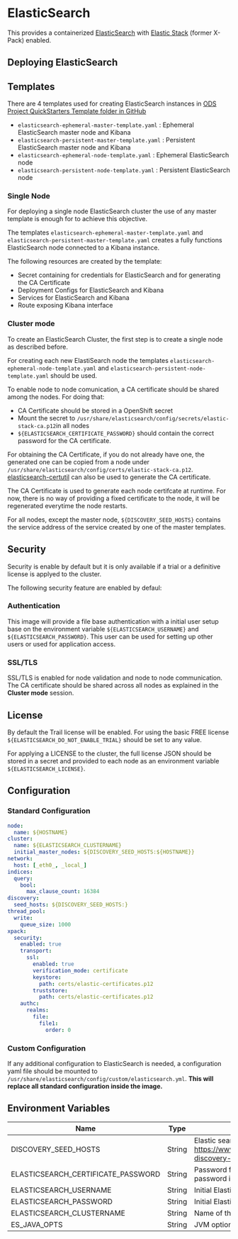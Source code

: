 # ElasticSearch

This provides a containerized [ElasticSearch](https://www.elastic.co/products/elasticsearch) with [Elastic Stack](https://www.elastic.co/products/stack) (former X-Pack) enabled.

## Deploying ElasticSearch

## Templates

There are 4 templates used for creating ElasticSearch instances in [ODS Project QuickStarters Template folder in GitHub](https://github.com/opendevstack/ods-quickstarters/tree/master/be-airflow/templates/elasticsearch)

* `elasticsearch-ephemeral-master-template.yaml` : Ephemeral ElasticSearch master node and Kibana
* `elasticsearch-persistent-master-template.yaml` : Persistent ElasticSearch master node and Kibana
* `elasticsearch-ephemeral-node-template.yaml` : Ephemeral ElasticSearch node
* `elasticsearch-persistent-node-template.yaml` : Persistent ElasticSearch node

### Single Node

For deploying a single node ElasticSearch cluster the use of any master template is enough for to achieve this objective.

The templates `elasticsearch-ephemeral-master-template.yaml` and `elasticsearch-persistent-master-template.yaml`
creates a fully functions ElasticSearch node connected to a Kibana instance.

The following resources are created by the template:

* Secret containing for credentials for ElasticSearch and for generating the CA Certificate
* Deployment Configs for ElasticSearch and Kibana
* Services for ElasticSearch and Kibana
* Route exposing Kibana interface


### Cluster mode

To create an ElasticSearch Cluster, the first step is to create a single node as described before.

For creating each new ElastiSearch node the templates  `elasticsearch-ephemeral-node-template.yaml`
and `elasticsearch-persistent-node-template.yaml` should be used.

To enable node to node comunication, a CA certificate should be shared among the nodes. For doing that:
* CA Certificate should be stored in a OpenShift secret
* Mount the secret to `/usr/share/elasticsearch/config/secrets/elastic-stack-ca.p12`in all nodes
* `${ELASTICSEARCH_CERTIFICATE_PASSWORD}` should contain the correct password for the CA certificate.

For obtaining the CA Certificate, if you do not already have one, the generated one can be copied from a node under
`/usr/share/elasticsearch/config/certs/elastic-stack-ca.p12`.
 [elasticsearch-certutil](https://www.elastic.co/guide/en/elasticsearch/reference/current/certutil.html) can also be
 used to generate the CA certificate.

The CA Certificate is used to generate each node certifcate at runtime. For now, there is no way of providing
a fixed certificate to the node, it will be regenerated everytime the node restarts.

For all nodes, except the master node, `${DISCOVERY_SEED_HOSTS}` contains the service address of the service created by
one of the master templates.

## Security

Security is enable by default but it is only available if a trial or a definitive license is applyed to the cluster.

The following security feature are enabled by defaul:

### Authentication

This image will provide a file base authentication with a initial user setup base on the environment
variable `${ELASTICSEARCH_USERNAME}` and `${ELASTICSEARCH_PASSWORD}`. This user can be used for setting up
other users or used for application access.

### SSL/TLS

SSL/TLS is enabled for node validation and node to node communication. The CA certificate should be shared across all
nodes as explained in the **Cluster mode** session.

## License

By default the Trail license will be enabled. For using the basic FREE license `${ELASTICSEARCH_DO_NOT_ENABLE_TRIAL}`
should be set to any value.

For applying a LICENSE to the cluster, the full license JSON should be stored in a secret and provided to each node as an
environment variable `${ELASTICSEARCH_LICENSE}`.

## Configuration

### Standard Configuration

```yaml
node:
  name: ${HOSTNAME}
cluster:
  name: ${ELASTICSEARCH_CLUSTERNAME}
  initial_master_nodes: ${DISCOVERY_SEED_HOSTS:${HOSTNAME}}
network:
  host: [_eth0_, _local_]
indices:
  query:
    bool:
      max_clause_count: 16384
discovery:
  seed_hosts: ${DISCOVERY_SEED_HOSTS:}
thread_pool:
  write:
    queue_size: 1000
xpack:
  security:
    enabled: true
    transport:
      ssl:
        enabled: true
        verification_mode: certificate
        keystore:
          path: certs/elastic-certificates.p12
        truststore:
          path: certs/elastic-certificates.p12
    authc:
      realms:
        file:
          file1:
            order: 0
```

### Custom Configuration

If any additional configuration to ElasticSearch is needed, a configuration yaml file should be mounted to
`/usr/share/elasticsearch/config/custom/elasticsearch.yml`. **This will replace all standard configuration inside the image.**


## Environment Variables

| Name | Type | Description|
|-----|------|------------|
|DISCOVERY_SEED_HOSTS| String | Elastic search configuration for discovering master nodes: https://www.elastic.co/guide/en/elasticsearch/reference/7.0/modules-discovery-settings.html |
|ELASTICSEARCH_CERTIFICATE_PASSWORD|String| Password for the CA certificate used/generated by ElasticSearch. This password is also used for creating the node certificate |
|ELASTICSEARCH_USERNAME|String| Initial ElasticSerach superuser username  |
|ELASTICSEARCH_PASSWORD|String| Initial ElasticSerach superuser password |
|ELASTICSEARCH_CLUSTERNAME|String| Name of the ElasticSearch cluster|
|ES_JAVA_OPTS|String| JVM options for ElasticSearch. Normally used for memory setting|
